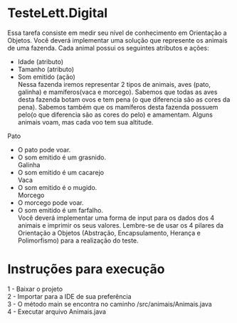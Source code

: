 # TesteLett.Digital
Essa tarefa consiste em medir seu nível de conhecimento em Orientação a
Objetos.
Você deverá implementar uma solução que represente os animais de uma fazenda.
Cada animal possui os seguintes atributos e ações:
- Idade (atributo)
- Tamanho (atributo)
- Som emitido (ação)<br/>
Nessa fazenda iremos representar 2 tipos de animais, aves (pato, galinha) e
mamíferos(vaca e morcego). Sabemos que todas as aves desta fazenda botam
ovos e tem pena (o que diferencia são as cores da pena). Sabemos também que os
mamíferos desta fazenda possuem pelo(o que diferencia são as cores do pelo) e
amamentam. Alguns animais voam, mas cada voo tem sua altitude.

Pato
- O pato pode voar.
- O som emitido é um grasnido.<br/>
Galinha
- O som emitido é um cacarejo<br/>
Vaca
- O som emitido é o mugido.<br/>
Morcego
- O morcego pode voar.<br/>
- O som emitido é um farfalho.<br/>
Você deverá implementar uma forma de input para os dados dos 4 animais e
imprimir os seus valores.
Lembre-se de usar os 4 pilares da Orientação a Objetos (Abstração,
Encapsulamento, Herança e Polimorfismo) para a realização do teste.

# Instruções para execução
1 - Baixar o projeto <br/>
2 - Importar para a IDE de sua preferência <br/>
3 - O método main se encontra no caminho /src/animais/Animais.java <br/>
4 - Executar arquivo Animais.java
